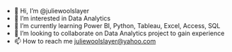 - 👋 Hi, I’m @juliewoolslayer
- 👀 I’m interested in Data Analytics
- 🌱 I’m currently learning Power BI, Python, Tableau, Excel, Access, SQL
- 💞️ I’m looking to collaborate on Data Analytics project to gain experience
- 📫 How to reach me juliewoolslayer@yahoo.com

<!---
juliewoolslayer/juliewoolslayer is a ✨ special ✨ repository because its `README.md` (this file) appears on your GitHub profile.
You can click the Preview link to take a look at your changes.
--->
